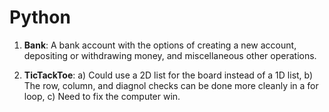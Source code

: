 # Python
1) **Bank**: A bank account with the options of creating a new account, depositing or withdrawing money, and miscellaneous other operations.

2) **TicTackToe**:
  a) Could use a 2D list for the board instead of a 1D list,
  b) The row, column, and diagnol checks can be done more cleanly in a for loop,
  c) Need to fix the computer win.
